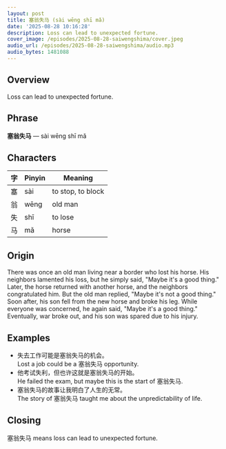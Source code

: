 ```yaml
---
layout: post
title: 塞翁失马 (sài wēng shī mǎ)
date: '2025-08-28 10:16:28'
description: Loss can lead to unexpected fortune.
cover_image: /episodes/2025-08-28-saiwengshima/cover.jpeg
audio_url: /episodes/2025-08-28-saiwengshima/audio.mp3
audio_bytes: 1481088
---
```



## Overview
Loss can lead to unexpected fortune.

## Phrase
**塞翁失马** — sài wēng shī mǎ

## Characters

| 字 | Pinyin     | Meaning             |
|----|------------|---------------------|
| 塞 | sài        | to stop, to block    |
| 翁 | wēng       | old man              |
| 失 | shī        | to lose              |
| 马 | mǎ         | horse                |
## Origin
There was once an old man living near a border who lost his horse. His neighbors lamented his loss, but he simply said, "Maybe it's a good thing." Later, the horse returned with another horse, and the neighbors congratulated him. But the old man replied, "Maybe it's not a good thing." Soon after, his son fell from the new horse and broke his leg. While everyone was concerned, he again said, "Maybe it's a good thing." Eventually, war broke out, and his son was spared due to his injury.

## Examples
- 失去工作可能是塞翁失马的机会。<br>Lost a job could be a 塞翁失马 opportunity.
- 他考试失利，但也许这就是塞翁失马的开始。<br>He failed the exam, but maybe this is the start of 塞翁失马.
- 塞翁失马的故事让我明白了人生的无常。<br>The story of 塞翁失马 taught me about the unpredictability of life.

## Closing
塞翁失马 means loss can lead to unexpected fortune.
